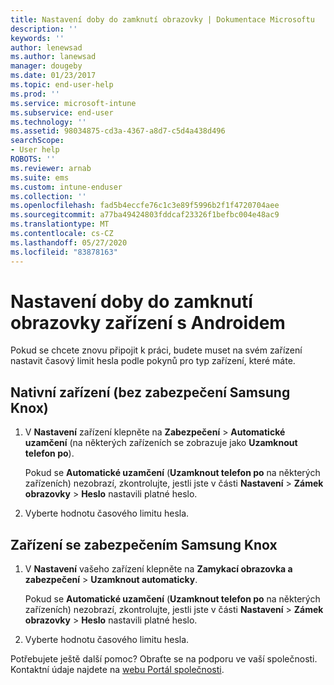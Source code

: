 ```yaml
---
title: Nastavení doby do zamknutí obrazovky | Dokumentace Microsoftu
description: ''
keywords: ''
author: lenewsad
ms.author: lanewsad
manager: dougeby
ms.date: 01/23/2017
ms.topic: end-user-help
ms.prod: ''
ms.service: microsoft-intune
ms.subservice: end-user
ms.technology: ''
ms.assetid: 98034875-cd3a-4367-a8d7-c5d4a438d496
searchScope:
- User help
ROBOTS: ''
ms.reviewer: arnab
ms.suite: ems
ms.custom: intune-enduser
ms.collection: ''
ms.openlocfilehash: fad5b4eccfe76c1c3e89f5996b2f1f4720704aee
ms.sourcegitcommit: a77ba49424803fddcaf23326f1befbc004e48ac9
ms.translationtype: MT
ms.contentlocale: cs-CZ
ms.lasthandoff: 05/27/2020
ms.locfileid: "83878163"
---
```

# <a name="how-to-set-the-amount-of-time-before-your-android-device-locks-its-screen"></a>Nastavení doby do zamknutí obrazovky zařízení s Androidem

Pokud se chcete znovu připojit k práci, budete muset na svém zařízení nastavit časový limit hesla podle pokynů pro typ zařízení, které máte.

## <a name="native-non-samsung-knox-device"></a>Nativní zařízení (bez zabezpečení Samsung Knox)

1. V **Nastavení** zařízení klepněte na **Zabezpečení** &gt; **Automatické uzamčení** (na některých zařízeních se zobrazuje jako **Uzamknout telefon po**).

    Pokud se **Automatické uzamčení** (**Uzamknout telefon po** na některých zařízeních) nezobrazí, zkontrolujte, jestli jste v části **Nastavení** &gt; **Zámek obrazovky** &gt; **Heslo** nastavili platné heslo.

2. Vyberte hodnotu časového limitu hesla.

## <a name="samsung-knox-device"></a>Zařízení se zabezpečením Samsung Knox

1. V **Nastavení** vašeho zařízení klepněte na **Zamykací obrazovka a zabezpečení** &gt; **Uzamknout automaticky**.

    Pokud se **Automatické uzamčení** (**Uzamknout telefon po** na některých zařízeních) nezobrazí, zkontrolujte, jestli jste v části **Nastavení** &gt; **Zámek obrazovky** &gt; **Heslo** nastavili platné heslo.

2. Vyberte hodnotu časového limitu hesla.

Potřebujete ještě další pomoc? Obraťte se na podporu ve vaší společnosti. Kontaktní údaje najdete na [webu Portál společnosti](https://go.microsoft.com/fwlink/?linkid=2010980).
